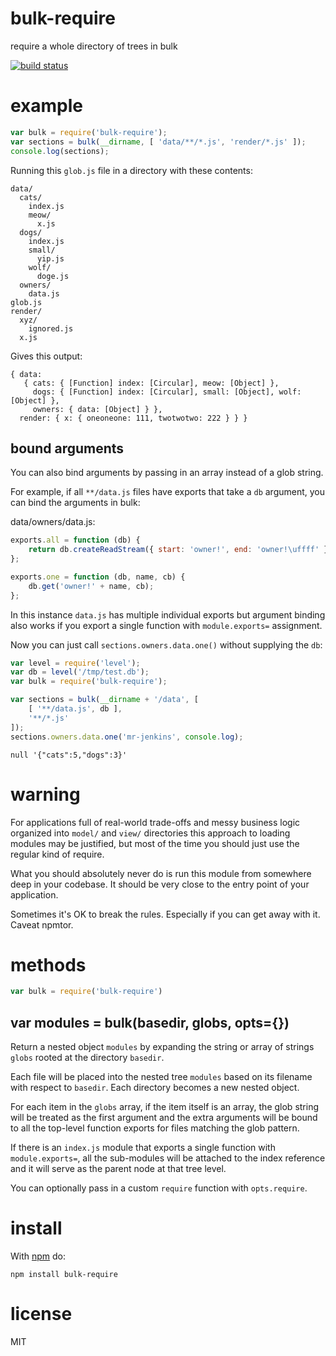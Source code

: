 # bulk-require

require a whole directory of trees in bulk

[![build status](https://secure.travis-ci.org/substack/bulk-require.png)](http://travis-ci.org/substack/bulk-require)

# example

``` js
var bulk = require('bulk-require');
var sections = bulk(__dirname, [ 'data/**/*.js', 'render/*.js' ]);
console.log(sections);
```

Running this `glob.js` file in a directory with these contents:

```
data/
  cats/
    index.js
    meow/
      x.js
  dogs/
    index.js
    small/
      yip.js
    wolf/
      doge.js
  owners/
    data.js
glob.js
render/
  xyz/
    ignored.js
  x.js
```

Gives this output:

```
{ data: 
   { cats: { [Function] index: [Circular], meow: [Object] },
     dogs: { [Function] index: [Circular], small: [Object], wolf: [Object] },
     owners: { data: [Object] } },
  render: { x: { oneoneone: 111, twotwotwo: 222 } } }
```

## bound arguments

You can also bind arguments by passing in an array instead of a glob string.

For example, if all `**/data.js` files have exports that take a `db` argument,
you can bind the arguments in bulk:

data/owners/data.js:

``` js
exports.all = function (db) {
    return db.createReadStream({ start: 'owner!', end: 'owner!\uffff' });
};

exports.one = function (db, name, cb) {
    db.get('owner!' + name, cb);
};
```

In this instance `data.js` has multiple individual exports but argument binding
also works if you export a single function with `module.exports=` assignment.

Now you can just call `sections.owners.data.one()` without supplying the `db`:

``` js
var level = require('level');
var db = level('/tmp/test.db');
var bulk = require('bulk-require');

var sections = bulk(__dirname + '/data', [
    [ '**/data.js', db ],
    '**/*.js'
]);
sections.owners.data.one('mr-jenkins', console.log);
```

```
null '{"cats":5,"dogs":3}'
```

# warning

For applications full of real-world trade-offs and messy business logic
organized into `model/` and `view/` directories  this approach to loading
modules may be justified, but most of the time you should just use the regular
kind of require.

What you should absolutely never do is run this module from somewhere deep in
your codebase. It should be very close to the entry point of your application.

Sometimes it's OK to break the rules. Especially if you can get away with it.
Caveat npmtor.

# methods

``` js
var bulk = require('bulk-require')
```

## var modules = bulk(basedir, globs, opts={})

Return a nested object `modules` by expanding the string or array of strings
`globs` rooted at the directory `basedir`.

Each file will be placed into the nested tree `modules` based on its filename
with respect to `basedir`. Each directory becomes a new nested object.

For each item in the `globs` array, if the item itself is an array, the glob
string will be treated as the first argument and the extra arguments will be
bound to all the top-level function exports for files matching the glob pattern.

If there is an `index.js` module that exports a single function with
`module.exports=`, all the sub-modules will be attached to the index reference
and it will serve as the parent node at that tree level. 

You can optionally pass in a custom `require` function with `opts.require`.

# install

With [npm](https://npmjs.org) do:

```
npm install bulk-require
```

# license

MIT
